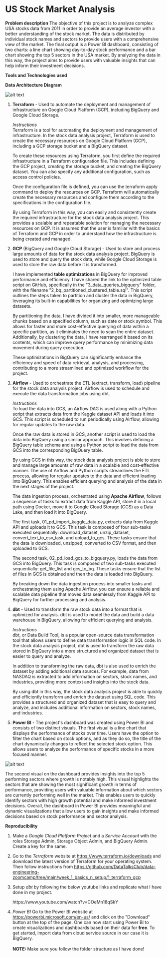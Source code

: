 # US Stock Market Analysis
<b>Problem description</b>
The objective of this project is to analyze complex USA stocks data from 2011 in order to provide an average investor with a better understanding of the stock market. The data is distributed by individual stock names and sectors to provide users with a comprehensive view of the market. The final output is a Power BI dashboard, consisting of two charts: a line chart showing day-to-day stock performance and a bar chart showing the top 5 sectors in the USA market. By analyzing the data in this way, the project aims to provide users with valuable insights that can help inform their investment decisions.

<b>Tools and Technologies used</b>

<b>Data Architecture Diagram</b>

![alt text](https://github.com/poshkaran04/stocks_data_transform/blob/analytic/2_airflow/Data_Architecture.jpg)

1. <b>Terraform</b> - Used to automate the deployment and management of infrastructure on Google Cloud Platform (GCP), including BigQuery and Google Cloud Storage.

    <i>Instructions</i><br>
    Terraform is a tool for automating the deployment and management of infrastructure. In the stock data analysis project, Terraform is used to create the necessary resources on Google Cloud Platform (GCP), including a GCP storage bucket and a BigQuery dataset.

    To create these resources using Terraform, you first define the required infrastructure in a Terraform configuration file. This includes defining the GCP project, creating the storage bucket, and creating the BigQuery dataset. You can also specify any additional configuration, such as access control policies.

    Once the configuration file is defined, you can use the terraform apply command to deploy the resources on GCP. Terraform will automatically create the necessary resources and configure them according to the specifications in the configuration file.

    By using Terraform in this way, you can easily and consistently create the required infrastructure for the stock data analysis project. This provides a scalable and repeatable solution for managing the necessary resources on GCP. It is assumed that the user is familiar with the basics of Terraform and GCP in order to understand how the infrastructure is being created and managed.

2. <b>GCP</b> (BigQuery and Google Cloud Storage) - Used to store and process large amounts of data for the stock data analysis project. BigQuery is used to store and query the stock data, while Google Cloud Storage is used to store the raw data before it is transformed.

    I have implemented <b>table optimizations</b> in BigQuery for improved performance and efficiency. I have shared the link to the optimized table script on GitHub, specifically in the "3_data_queries_bigquery" folder, with the filename "2_bq_partitioned_clustered_table.sql". This script outlines the steps taken to partition and cluster the data in BigQuery, leveraging its built-in capabilities for organizing and optimizing large datasets.

    By partitioning the data, I have divided it into smaller, more manageable chunks based on a specified column, such as date or stock symbol. This allows for faster and more cost-effective querying of data within a specific partition, as it eliminates the need to scan the entire dataset. Additionally, by clustering the data, I have rearranged it based on its contents, which can improve query performance by minimizing data movement during query execution.

    These optimizations in BigQuery can significantly enhance the efficiency and speed of data retrieval, analysis, and processing, contributing to a more streamlined and optimized workflow for the project.

3. <b>Airflow</b> - Used to orchestrate the ETL (extract, transform, load) pipeline for the stock data analysis project. Airflow is used to schedule and execute the data transformation jobs using dbt.

    <i>Instructions</i><br>
    To load the data into GCS, an Airflow DAG is used along with a Python script that extracts data from the Kaggle dataset API and loads it into GCS. This script is scheduled to run periodically using Airflow, allowing for regular updates to the raw data.

    Once the raw data is stored in GCS, another script is used to load the data into BigQuery using a similar approach. This involves defining a BigQuery table schema and using a Python script to load the data from GCS into the corresponding BigQuery table.

    By using GCS in this way, the stock data analysis project is able to store and manage large amounts of raw data in a scalable and cost-effective manner. The use of Airflow and Python scripts streamlines the ETL process, allowing for regular updates to the data and efficient loading into BigQuery. This enables efficient querying and analysis of the data in the next stages of the project.

    The data ingestion process, orchestrated using <b>Apache Airflow</b>, follows a sequence of tasks to extract data from Kaggle API, store it in a local path using Docker, move it to Google Cloud Storage (GCS) as a Data Lake, and then load it into BigQuery.

    The first task, 01_pd_import_kaggle_data.py, extracts data from Kaggle API and uploads it to GCS. This task is composed of four sub-tasks executed sequentially: download_dataset, unzip_dataset, convert_text_to_csv_task, and upload_to_gcs. These tasks ensure that the data is downloaded, unzipped, converted to CSV format, and then uploaded to GCS.

    The second task, 02_pd_load_gcs_to_bigquery.py, loads the data from GCS into BigQuery. This task is composed of two sub-tasks executed sequentially: get_file_list and gcs_to_bq. These tasks ensure that the list of files in GCS is obtained and then the data is loaded into BigQuery.

    By breaking down the data ingestion process into smaller tasks and orchestrating them using Apache Airflow, you can ensure a reliable and scalable data pipeline that moves data seamlessly from Kaggle API to BigQuery for further processing and analysis.

4. <b>dbt</b> - Used to transform the raw stock data into a format that is optimized for analysis. dbt is used to model the data and build a data warehouse in BigQuery, allowing for efficient querying and analysis.

    <i>Instructions</i><br>
    dbt, or Data Build Tool, is a popular open-source data transformation tool that allows users to define data transformation logic in SQL code. In the stock data analysis project, dbt is used to transform the raw data stored in BigQuery into a more structured and organized dataset that is easier to query and analyze.

    In addition to transforming the raw data, dbt is also used to enrich the dataset by adding additional data sources. For example, data from NASDAQ is extracted to add information on sectors, stock names, and industries, providing more context and insights into the stock data.

    By using dbt in this way, the stock data analysis project is able to quickly and efficiently transform and enrich the dataset using SQL code. This provides a structured and organized dataset that is easy to query and analyze, and includes additional information on sectors, stock names, and industries.

5. <b>Power BI</b> - The project's dashboard was created using Power BI and consists of two distinct visuals. The first visual is a line chart that displays the performance of stocks over time. Users have the option to filter the chart based on stock options, and as they do so, the title of the chart dynamically changes to reflect the selected stock option. This allows users to analyze the performance of specific stocks in a more focused manner.

![alt text](https://github.com/poshkaran04/stocks_data_transform/blob/analytic/5_dashboard_powerbi/Image_Stocks_Data_Transaform.JPG)

The second visual on the dashboard provides insights into the top 5 performing sectors where growth is notably high. This visual highlights the sectors that are showing the most significant growth in terms of performance, providing users with valuable information about which sectors are currently performing well in the market. This enables users to quickly identify sectors with high growth potential and make informed investment decisions. Overall, the dashboard in Power BI provides meaningful and dynamic visualizations that allow users to gain insights and make informed decisions based on stock performance and sector analysis.

<b>Reproducibility</b>

1. Make a <i>Google Cloud Platform Project</i> and a <i>Service Account</i> with the roles Storage Admin, Storage Object Admin, and BigQuery Admin. Create a key for the same.

2. Go to the <i>Terraform</i> website at https://www.terraform.io/downloads and download the latest version of Terraform for your operating system. Then follow instructions from <link>https://github.com/DataTalksClub/data-engineering-zoomcamp/tree/main/week_1_basics_n_setup/1_terraform_gcp</link>

3. Setup <i>dbt</i> by following the below youtube links and replicate what I have done in my project.
    <link>https://www.youtube.com/watch?v=COeMn18qSkY</link>

4. <i>Power BI</i> Go to the Power BI website at https://powerbi.microsoft.com/en-us/ and click on the "Download" button at the top of the page. One can now start using Power BI to create visualizations and dashboards based on their data for <b>free</b>. To get started, import data from cloud service source in our case it is BigQuery. 
<br><br>
<b>NOTE: </b>Make sure you follow the folder structure as I have done!